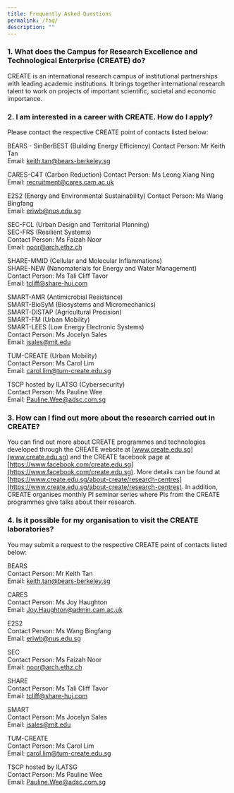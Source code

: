 ```yaml
---
title: Frequently Asked Questions
permalink: /faq/
description: ""
---
```

### 1. What does the Campus for Research Excellence and Technological Enterprise (CREATE) do?
CREATE is an international research campus of institutional partnerships with leading academic institutions. It brings together international research talent to work on projects of important scientific, societal and economic importance.
 
### 2. I am interested in a career with CREATE. How do I apply?
Please contact the respective CREATE point of contacts listed below:  

BEARS - SinBerBEST (Building Energy Efficiency) 
Contact Person: Mr Keith Tan<br/>
Email: [keith.tan@bears-berkeley.sg](keith.tan@bears-berkeley.sg)<br/> 

CARES-C4T (Carbon Reduction) 
Contact Person: Ms Leong Xiang Ning<br/>
Email: [recruitment@cares.cam.ac.uk ](recruitment@cares.cam.ac.uk )<br/>

E2S2 (Energy and Environmental Sustainability) 
Contact Person: Ms Wang Bingfang <br/>
Email: [eriwb@nus.edu.sg](eriwb@nus.edu.sg)<br/>

SEC-FCL (Urban Design and Territorial Planning) 
</br>SEC-FRS (Resilient Systems) 
</br>Contact Person: Ms Faizah Noor 
</br>Email: [noor@arch.ethz.ch](noor@arch.ethz.ch) 

SHARE-MMID (Cellular and Molecular Inflammations) 
</br>SHARE-NEW (Nanomaterials for Energy and Water Management) 
</br>Contact Person: Ms Tali Cliff Tavor 
</br>Email: [tcliff@share-huj.com](tcliff@share-huj.com) 

SMART-AMR (Antimicrobial Resistance) 
</br>SMART-BioSyM (Biosystems and Micromechanics) 
</br>SMART-DISTAP (Agricultural Precision) 
</br>SMART-FM (Urban Mobility) 
</br>SMART-LEES (Low Energy Electronic Systems) 
</br>Contact Person: Ms Jocelyn Sales 
</br>Email: [jsales@mit.edu](jsales@mit.edu) 

TUM-CREATE (Urban Mobility) 
</br>Contact Person: Ms Carol Lim 
</br>Email: [carol.lim@tum-create.edu.sg](carol.lim@tum-create.edu.sg)

TSCP hosted by ILATSG (Cybersecurity) 
</br>Contact Person: Ms Pauline Wee 
</br>Email: [Pauline.Wee@adsc.com.sg](Pauline.Wee@adsc.com.sg)

### 3. How can I find out more about the research carried out in CREATE?
You can find out more about CREATE programmes and technologies developed through the CREATE website at [www.create.edu.sg](www.create.edu.sg) and the CREATE facebook page at [https://www.facebook.com/create.edu.sg](https://www.facebook.com/create.edu.sg). More details can be found at [https://www.create.edu.sg/about-create/research-centres](https://www.create.edu.sg/about-create/research-centres). In addition, CREATE organises monthly PI seminar series where PIs from the CREATE programmes give talks about their research.
 
### 4. Is it possible for my organisation to visit the CREATE laboratories?
You may submit a request to the respective CREATE point of contacts listed below:

BEARS
</br>Contact Person: Mr Keith Tan
</br>Email: keith.tan@bears-berkeley.sg

CARES
</br>Contact Person: Ms Joy Haughton
</br>Email: Joy.Haughton@admin.cam.ac.uk

E2S2
</br>Contact Person: Ms Wang Bingfang
</br>Email: eriwb@nus.edu.sg

SEC
</br>Contact Person: Ms Faizah Noor
</br>Email: noor@arch.ethz.ch

SHARE
</br>Contact Person: Ms Tali Cliff Tavor
</br>Email: tcliff@share-huj.com

SMART
</br>Contact Person: Ms Jocelyn Sales
</br>Email: jsales@mit.edu

TUM-CREATE
</br>Contact Person: Ms Carol Lim
</br>Email: carol.lim@tum-create.edu.sg

TSCP hosted by ILATSG
</br>Contact Person: Ms Pauline Wee
</br>Email: Pauline.Wee@adsc.com.sg